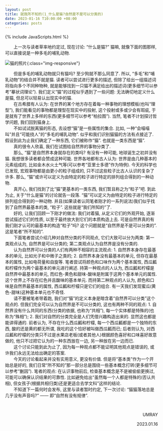 ```yaml
---
layout: post
title: 就我所不知的(1_什么是猫?自然是不是可以分类的)
date: 2023-01-16 T10:00:00 +08:00
categories: posts
---
```


{% include JavaScripts.html %}

&emsp;&emsp;上一次与读者草率地约定过, 现在讨论: “什么是猫?” 猫嘛, 就像下面的图那样, 可以直接说是一种多毛的哺乳动物.  

![猫的照片](/include/Blog/20230116001.jpg){:class="img-responsive"}  

&emsp;&emsp;但是多毛的哺乳动物就只有猫吗? 至少狗就不那么同意了. 所以, “多毛”和“哺乳动物”的结合并不就是猫. 读者可以尝试进行更多的描述, 但除了给出一组描述词将指向多个不同种物种, 就是能够找到一只猫不满足给出的描述词(更多细节可以参考“摹状词理论”). 我们定义“猫”的过程似乎遇到了一些问题: 无法确切地定义什么是猫, 但总可以轻易认出现实中的猫.  
&emsp;&emsp;在古希腊有人认为: 在世界的某个地方存在着每一种事物的理想模板(也叫“理型”), 我们能看见的事物都是理型在现实中的投射, 这个投射或多或少会有瑕疵, 于是就有了世界上多样的东西(更多细节可以参考“柏拉图”). 当然, 笔者不计划探讨哲学问题, 我们回到猫身上.  
&emsp;&emsp;不如试试脱离猫的形态, 去设想“猫”是一些属性的集合. 比如, 一种“会喵喵叫”并且“可能挠人”的“多毛的哺乳动物”. 似乎和我们识别猫猫的方法有点接近了. 假设到此为止我们确定了一种东西, 它们被称作“猫”. 也就是一类东西是“猫”.  
&emsp;&emsp;真的很令人欣喜, 我们在试图给自然界的事物分类了.  
&emsp;&emsp;那么, “猫”是自然界本身就存在的类吗? 有没有一种可能, 地球诞生之初并没有猫. 我想很多读者都会赞成这种可能. 世界各地都有古人认为: 世界是由几种基本的元素组成的, 比如金木水火土气等(可以参考“亚里士多德”作为特例). 今天的科学也已发现, 宏观事物都是由更小的粒子组成的, 只不过这些粒子比古人认识的复杂了许多. 那么, “猫”或许可以定义为由特定的粒子进行特定的排列组合得到的一种动物.  
&emsp;&emsp;真开心, 我们找到了比“猫”更基本的一类东西, 我们暂且称之为“粒子”吧. 到此为止, 关于“什么是猫”的讨论就告一段落. “猫”可以定义为由特定的粒子进行特定的排列组合得到的一种动物. 并且(如果读者认同笔者刚才的一系列说法)我们似乎找到了自然界最基本的类, “粒子”. 这些就是“我们所知的”了.  
&emsp;&emsp;好的, 让我们回顾一下刚才的做法: 我们对着猫, 从定义它们的外观开始, 逐渐尝试描述它们的性质, 以至于最终放大到它们的本质构造上去. 可是自然界真的有我们刚才认可的最基本的构造“粒子”吗? 这个问题就是“自然界是不是可以分类的”. 这是笔者“所不知的”.  
&emsp;&emsp;下面笔者尝试介绍几种对自然分类的不同观点, 它们大致可以分为两类: 第一类观点认为, 自然界是可以分类的; 第二类观点认为自然界是没有分类的.  
&emsp;&emsp;认为自然界可以分类的人们有两种不相容的主流观点: 1. 自然界本身存在最基本的单元, 比如光子和中微子之类的; 2. 自然界本身没有最基本的单元, 但存在最基本的属性, 比如电荷量和自旋等. 笔者尝试将颜色和口味作为两个基本属性, 西瓜瓤和柠檬作为两个最基本的单元进行阐述. 持第一种观点的人认为, 西瓜瓤和柠檬是自然界中最基本的单元, 而红色-黄色和甜味-酸味是附属于这两个基本单元的属性. 这个世界上不存在红色并且酸味的基本单元. 而持第二种观点的人认为, 颜色和口味是自然界最基本的属性, 西瓜瓤和柠檬只是它们的组合. 有一天我们发现蜜瓜(黄色-甜味)这种基本单元也不奇怪.   
&emsp;&emsp;请不要被笔者带着跑, 我们对“猫”的定义本身是暗含着“自然界可以分类”这个观点的. 但我们完全可以认为自然界是不可以分类的, 这也有两种不同的观点: 1. 自然界没有什么共同的东西(分类的依据, 也称为“共相”), 每一个实体都是特殊的(也称为“殊相”); 2. 我们对自然的分类完全是人们凭借兴趣构造出来的. 显然这也都是能讲得通的. 前者认为, 不存在什么西瓜瓤和柠檬, 每一个西瓜瓤都是一个独特的东西, 酸的还是黄的都无所谓, 我吃的这个恰好被叫做西瓜瓤而已; 后者则认为, 对西瓜瓤和柠檬的分类只不过是水果店老板(或者其他人)根据颜色喜好和口味喜好故意做的, 他只不过把它认为的一种东西放在一边, 另一种放在另一边而已.  
&emsp;&emsp;这个讨论只能到此为止了, 因为每一种观点都不能证明其他观点是错误的, 或许我们永远无法给出确定的答案.  
&emsp;&emsp;今天的讨论看起来并没有实用意义, 更没有价值. 但是将“基本类”作为一个开始总是好的, 我们日常“所不知的”那一部分总是围绕一些基本概念打转(更多细节可以参考“蒯因”). 笔者的观点: 在认识事物前后, 检查基本概念是不是被偷偷更换过, 可能可以确保认识结果的可靠性. 比如避免给出“虽然每一个人都是特殊的(否认共相), 但女孩子(根据共相归类)还是更适合去学文科”这样的结论.  
&emsp;&emsp;不知道下一篇何时会发布, 这里与读者暂时约定, 下一次讨论: “猫猫落地总是几乎没有声音吗?” —— 即“自然有没有规律”.  

&emsp;&emsp;  
<p align="right">UMRAY</p>
<p align="right">2023.01.16</p>
